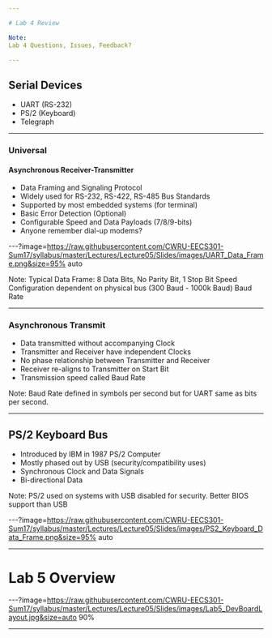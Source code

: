 ```yaml
---

# Lab 4 Review

Note:
Lab 4 Questions, Issues, Feedback?

---
```


## Serial Devices

* UART (RS-232)
* PS/2 (Keyboard)
* Telegraph

---

### Universal 
#### Asynchronous Receiver-Transmitter

* Data Framing and Signaling Protocol
* Widely used for RS-232, RS-422, RS-485 Bus Standards
* Supported by most embedded systems (for terminal)
* Basic Error Detection (Optional)
* Configurable Speed and Data Payloads (7/8/9-bits)
* Anyone remember dial-up modems?

---?image=https://raw.githubusercontent.com/CWRU-EECS301-Sum17/syllabus/master/Lectures/Lecture05/Slides/images/UART_Data_Frame.png&size=95% auto

Note:
Typical Data Frame: 8 Data Bits, No Parity Bit, 1 Stop Bit
Speed Configuration dependent on physical bus (300 Baud - 1000k Baud)
Baud Rate 

---

### Asynchronous Transmit

* Data transmitted without accompanying Clock
* Transmitter and Receiver have independent Clocks
* No phase relationship between Transmitter and Receiver
* Receiver re-aligns to Transmitter on Start Bit
* Transmission speed called Baud Rate

Note:
Baud Rate defined in symbols per second but for UART same as bits per second.

---

## PS/2 Keyboard Bus

* Introduced by IBM in 1987 PS/2 Computer
* Mostly phased out by USB (security/compatibility uses)
* Synchronous Clock and Data Signals
* Bi-directional Data

Note:
PS/2 used on systems with USB disabled for security.
Better BIOS support than USB

---?image=https://raw.githubusercontent.com/CWRU-EECS301-Sum17/syllabus/master/Lectures/Lecture05/Slides/images/PS2_Keyboard_Data_Frame.png&size=95% auto

---

# Lab 5 Overview

---?image=https://raw.githubusercontent.com/CWRU-EECS301-Sum17/syllabus/master/Lectures/Lecture05/Slides/images/Lab5_DevBoardLayout.jpg&size=auto 90%

---
